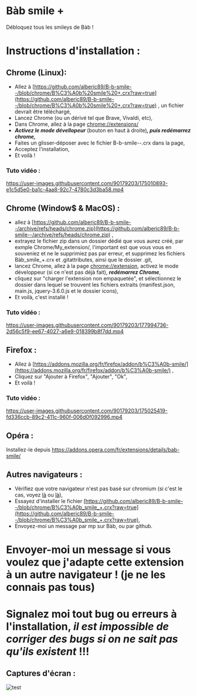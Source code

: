 # Bàb smile +
 Débloquez tous les smileys de Bàb !

# Instructions d'installation :

## Chrome (Linux):
- Allez à [https://github.com/alberic89/B-b-smile--/blob/chrome/B%C3%A0b%20smile%20+.crx?raw=true](https://github.com/alberic89/B-b-smile--/blob/chrome/B%C3%A0b%20smile%20+.crx?raw=true) , un fichier devrait être téléchargé,
- Lancez Chrome (ou un dérivé tel que Brave, Vivaldi, etc),
- Dans Chrome, allez à la page [chrome://extensions/](chrome://extensions/)
- ***Activez le mode dévellopeur*** (bouton en haut à droite)***, puis redémarrez chrome,***
- Faites un glisser-déposer avec le fichier B-b-smile--.crx dans la page,
- Acceptez l'installation,
- Et voilà !

### Tuto vidéo :
https://user-images.githubusercontent.com/90179203/175010893-e1c5d5e0-ba1c-4aa8-92c7-4780c3d3ba58.mp4

## Chrome (Window$ & MacOS) :
- allez à [https://github.com/alberic89/B-b-smile--/archive/refs/heads/chrome.zip](https://github.com/alberic89/B-b-smile--/archive/refs/heads/chrome.zip) ,
- extrayez le fichier zip dans un dossier dédié que vous aurez créé, par exmple Chrome/My_extension/, l'important est que vous vous en souveniez et ne le supprimiez pas par erreur, et supprimez les fichiers Bàb_smile_+.crx et .gitattributes, ainsi que le dossier .git,
- lancez Chrome, allez à la page [chrome://extension](chrome://extension), activez le mode développeur (si ce n'est pas déjà fait), ***redémarrez Chrome***,
- cliquez sur "charger l'extension non empaquetée", et sélectionnez le dossier dans lequel se trouvent les fichiers extraits (manifest.json, main.js, jquery-3.6.0.js et le dossier icons),
- Et voilà, c'est installé !

### Tuto vidéo :
https://user-images.githubusercontent.com/90179203/177994736-2d56c5f9-ee67-4027-a6e9-018399b8f7dd.mp4

## Firefox :
- Allez à [https://addons.mozilla.org/fr/firefox/addon/b%C3%A0b-smile/](https://addons.mozilla.org/fr/firefox/addon/b%C3%A0b-smile/) ,
- Cliquez sur "Ajouter à Firefox", "Ajouter", "Ok",
- Et voilà !

### Tuto vidéo :
https://user-images.githubusercontent.com/90179203/175025419-fd336ccb-89c2-411c-960f-006d0f092996.mp4

## Opéra :
Installez-le depuis [https://addons.opera.com/fr/extensions/details/bab-smile/
](https://addons.opera.com/fr/extensions/details/bab-smile/)

## Autres navigateurs :
- Vérifiez que votre navigateur n'est pas basé sur chromium (si c'est le cas, voyez [là](https://github.com/alberic89/B-b-smile--/README.md#chrome-linux) ou [là](https://github.com/alberic89/B-b-smile--/edit/main/README.md#chrome-window--macos-)),
- Essayez d'installer le fichier [https://github.com/alberic89/B-b-smile--/blob/chrome/B%C3%A0b_smile_+.crx?raw=true](https://github.com/alberic89/B-b-smile--/blob/chrome/B%C3%A0b_smile_+.crx?raw=true),
- Envoyez-moi un message par mp sur Bàb, ou par github.

# Envoyer-moi un message si vous voulez que j'adapte cette extension à un autre navigateur ! (je ne les connais pas tous)
# **Signalez moi tout bug ou erreurs à l'installation, _il est impossible de corriger des bugs si on ne sait pas qu'ils existent_ !!!**

## Captures d'écran :
![test](https://user-images.githubusercontent.com/90179203/172145114-b1099908-1a1b-4583-ad60-c41a0ed1431c.png)
